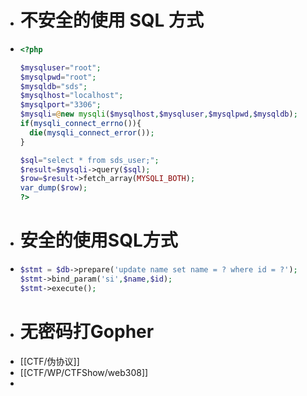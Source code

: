 - # 不安全的使用 SQL 方式
- ```php
  <?php
  
  $mysqluser="root";
  $mysqlpwd="root";
  $mysqldb="sds";
  $mysqlhost="localhost";
  $mysqlport="3306";
  $mysqli=@new mysqli($mysqlhost,$mysqluser,$mysqlpwd,$mysqldb);
  if(mysqli_connect_errno()){
  	die(mysqli_connect_error());
  }
  
  $sql="select * from sds_user;";
  $result=$mysqli->query($sql);
  $row=$result->fetch_array(MYSQLI_BOTH);
  var_dump($row);
  ?>
  ```
- # 安全的使用SQL方式
- ```php
  $stmt = $db->prepare('update name set name = ? where id = ?');
  $stmt->bind_param('si',$name,$id);
  $stmt->execute();
  ```
- # 无密码打Gopher
- [[CTF/伪协议]]
- [[CTF/WP/CTFShow/web308]]
-